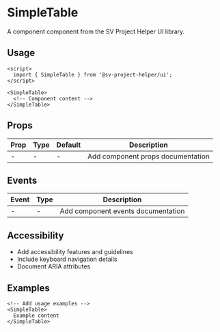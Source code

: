 # SimpleTable

A component component from the SV Project Helper UI library.

## Usage

```svelte
<script>
  import { SimpleTable } from '@sv-project-helper/ui';
</script>

<SimpleTable>
  <!-- Component content -->
</SimpleTable>
```

## Props

| Prop | Type | Default | Description |
|------|------|---------|-------------|
| - | - | - | Add component props documentation |

## Events

| Event | Type | Description |
|-------|------|-------------|
| - | - | Add component events documentation |

## Accessibility

- Add accessibility features and guidelines
- Include keyboard navigation details
- Document ARIA attributes

## Examples

```svelte
<!-- Add usage examples -->
<SimpleTable>
  Example content
</SimpleTable>
```